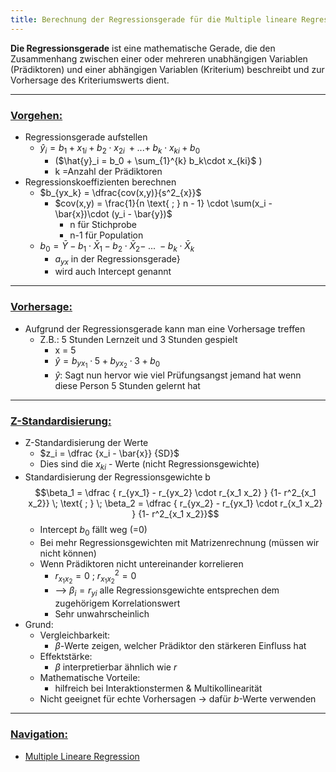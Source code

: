 ```yaml
---
title: Berechnung der Regressionsgerade für die Multiple lineare Regression
---
```


**Die Regressionsgerade** ist eine mathematische Gerade, die den Zusammenhang zwischen einer oder mehreren unabhängigen Variablen (Prädiktoren) und einer abhängigen Variablen (Kriterium) beschreibt und zur Vorhersage des Kriteriumswerts dient.

---

### <u>Vorgehen:</u>

* Regressionsgerade aufstellen
  * $\hat{y}_i = b_{1} + x_{1i} \;+\; b_{2} \cdot x_{2i} \; + ... + \; b_{k} \cdot x_{ki} + b_0$
    * ($\hat{y}_i = b_0 + \sum_{1}^{k} b_k\cdot x_{ki}$ )
    * k =Anzahl der Prädiktoren
* Regressionskoeffizienten berechnen
  * $b_{yx_k} = \dfrac{cov(x,y)}{s^2_{x}}$
    * $cov(x,y) = \frac{1}{n \text{ ; } n - 1} \cdot \sum(x_i - \bar{x})\cdot (y_i - \bar{y})$
      * n für Stichprobe
      * n-1 für Population
  * $b_0 = \bar{Y} - b_1 \cdot \bar{X}_1 - b_2 \cdot \bar{X}_2 - \; ... \; - b_k \cdot \bar{X}_k$
    * $a_{yx}$ in der Regressionsgerade}
    * wird auch Intercept genannt

---

### <u>Vorhersage:</u>

* Aufgrund der Regressionsgerade kann man eine Vorhersage treffen
  * Z.B.: 5 Stunden Lernzeit und 3 Stunden gespielt
    * x = 5
    * $\hat{y} = b_{yx_1} \cdot 5 \;+\; b_{yx_2} \cdot 3 + b_{0}$
    * $\hat{y}$: Sagt nun hervor wie viel Prüfungsangst jemand hat wenn diese Person 5 Stunden gelernt hat

---

### <u>Z-Standardisierung:</u>

* Z-Standardisierung der Werte
  * $z_i  = \dfrac {x_i - \bar{x}} {SD}$
  * Dies sind die $x_{ki}$ - Werte (nicht Regressionsgewichte)
* Standardisierung der Regressionsgewichte b
  $$\beta_1 = \dfrac { r_{yx_1} - r_{yx_2} \cdot r_{x_1 x_2} } {1- r^2_{x_1 x_2}} \; \text{ ; } \; \beta_2 = \dfrac { r_{yx_2} - r_{yx_1} \cdot r_{x_1 x_2} } {1- r^2_{x_1 x_2}}$$
  * Intercept $b_0$ fällt weg (=0)
  * Bei mehr Regressionsgewichten mit Matrizenrechnung (müssen wir nicht können)
  * Wenn Prädiktoren nicht untereinander korrelieren
    * $r_{x_1 x_2}  = 0 \text{ ; } r^2_{x_1 x_2}  = 0$
    * --> $\beta_i =  r_{yi}$ alle Regressionsgewichte entsprechen dem zugehörigem Korrelationswert
    * Sehr unwahrscheinlich
* Grund:
  * Vergleichbarkeit:
    * $\beta$-Werte zeigen, welcher Prädiktor den stärkeren Einfluss hat
  * Effektstärke:
    * $\beta$ interpretierbar ähnlich wie $r$
  * Mathematische Vorteile:
    * hilfreich bei Interaktionstermen & Multikollinearität
  * Nicht geeignet für echte Vorhersagen → dafür $b$-Werte verwenden

---

### <u>Navigation:</u>

* [Multiple Lineare Regression](/multiple-lineare-regression)
